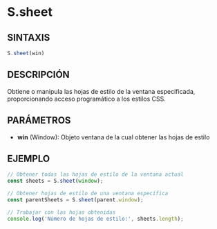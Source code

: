 # S.sheet

## SINTAXIS
```javascript
S.sheet(win)
```

## DESCRIPCIÓN
Obtiene o manipula las hojas de estilo de la ventana especificada, proporcionando acceso programático a los estilos CSS.

## PARÁMETROS
- **win** (Window): Objeto ventana de la cual obtener las hojas de estilo

## EJEMPLO
```javascript
// Obtener todas las hojas de estilo de la ventana actual
const sheets = S.sheet(window);

// Obtener hojas de estilo de una ventana específica
const parentSheets = S.sheet(parent.window);

// Trabajar con las hojas obtenidas
console.log('Número de hojas de estilo:', sheets.length);
```